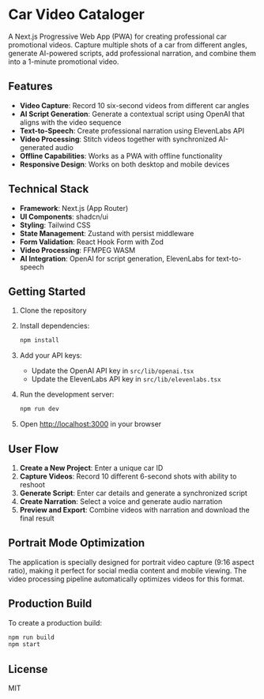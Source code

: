 # Car Video Cataloger

A Next.js Progressive Web App (PWA) for creating professional car promotional videos. Capture multiple shots of a car from different angles, generate AI-powered scripts, add professional narration, and combine them into a 1-minute promotional video.

## Features

- **Video Capture**: Record 10 six-second videos from different car angles
- **AI Script Generation**: Generate a contextual script using OpenAI that aligns with the video sequence
- **Text-to-Speech**: Create professional narration using ElevenLabs API
- **Video Processing**: Stitch videos together with synchronized AI-generated audio
- **Offline Capabilities**: Works as a PWA with offline functionality
- **Responsive Design**: Works on both desktop and mobile devices

## Technical Stack

- **Framework**: Next.js (App Router)
- **UI Components**: shadcn/ui
- **Styling**: Tailwind CSS
- **State Management**: Zustand with persist middleware
- **Form Validation**: React Hook Form with Zod
- **Video Processing**: FFMPEG WASM
- **AI Integration**: OpenAI for script generation, ElevenLabs for text-to-speech

## Getting Started

1. Clone the repository
2. Install dependencies:
   ```bash
   npm install
   ```
3. Add your API keys:
   - Update the OpenAI API key in `src/lib/openai.tsx`
   - Update the ElevenLabs API key in `src/lib/elevenlabs.tsx`

4. Run the development server:
   ```bash
   npm run dev
   ```

5. Open [http://localhost:3000](http://localhost:3000) in your browser

## User Flow

1. **Create a New Project**: Enter a unique car ID
2. **Capture Videos**: Record 10 different 6-second shots with ability to reshoot
3. **Generate Script**: Enter car details and generate a synchronized script
4. **Create Narration**: Select a voice and generate audio narration
5. **Preview and Export**: Combine videos with narration and download the final result

## Portrait Mode Optimization

The application is specially designed for portrait video capture (9:16 aspect ratio), making it perfect for social media content and mobile viewing. The video processing pipeline automatically optimizes videos for this format.

## Production Build

To create a production build:

```bash
npm run build
npm start
```

## License

MIT
